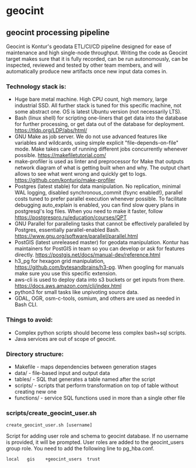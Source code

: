# geocint

## geocint processing pipeline

Geocint is Kontur's geodata ETL/CI/CD pipeline designed for ease of maintenance and high single-node throughput.
Writing the code as Geocint target makes sure that it is fully recorded, can be run autonomously, can be inspected,
reviewed and tested by other team members, and will automatically produce new artifacts once new input data comes in.

### Technology stack is:
 - Huge bare metal machine. High CPU count, high memory, large industrial SSD. All further stack is tuned for this
 specific machine, not some abstract one. OS is latest Ubuntu version (not necessarily LTS).
 - Bash (linux shell) for scripting one-liners that get data into the database for further processing, or get data out
 of the database for deployment. https://tldp.org/LDP/abs/html/
 - GNU Make as job server. We do not use advanced features like variables and wildcards, using simple explicit
 "file-depends-on-file" mode. Make takes care of running different jobs concurrently whenever possible.
 https://makefiletutorial.com/
 - make-profiler is used as linter and preprocessor for Make that outputs network diagram of what is getting built when
 and why. The output chart allows to see what went wrong and quickly get to logs.
 https://github.com/konturio/make-profiler
 - Postgres (latest stable) for data manipulation. No replication, minimal WAL logging, disabled synchronous_commit
 (fsync enabled!), parallel costs tuned to prefer parallel execution whenever possible. To facilitate debugging
 auto_explain is enabled, you can find slow query plans in postgresql's log files. When you need to make it faster,
 follow https://postgrespro.ru/education/courses/QPT
 - GNU Parallel for paralleling tasks that cannot be effectively paralleled by Postgres, essentially parallel-enabled
 Bash. https://www.gnu.org/software/parallel/parallel.html
 - PostGIS (latest unreleased master) for geodata manipulation. Kontur has maintainers for PostGIS in team so you can
 develop or ask for features directly. https://postgis.net/docs/manual-dev/reference.html
 - h3_pg for hexagon grid manipulation, https://github.com/bytesandbrains/h3-pg. When googling for manuals make sure
 you use this specific extension.
 - aws-cli is used to deploy data into s3 buckets or get inputs from there. https://docs.aws.amazon.com/cli/index.html
 - python3 for small tasks like unpivoting source data.
 - GDAL, OGR, osm-c-tools, osmium, and others are used as needed in Bash CLI.

### Things to avoid:
 - Complex python scripts should become less complex bash+sql scripts.
 - Java services are out of scope of geocint.

### Directory structure:
 - Makefile - maps dependencies between generation stages
 - data/ - file-based input and output data
 - tables/ - SQL that generates a table named after the script
 - scripts/ - scripts that perform transformation on top of table without creating new one
 - functions/ - service SQL functions used in more than a single other file

### scripts/create_geocint_user.sh

`create_geocint_user.sh [username]`

Script for adding user role and schema to geocint database.
If no username is provided, it will be prompted.
User roles are added to the geocint_users group role. You need to add
the following line to pg_hba.conf.

`local   gis    +geocint_users  trust`
